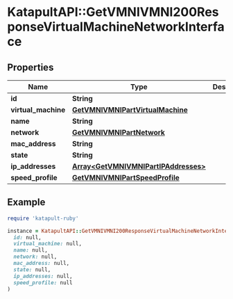 # KatapultAPI::GetVMNIVMNI200ResponseVirtualMachineNetworkInterface

## Properties

| Name | Type | Description | Notes |
| ---- | ---- | ----------- | ----- |
| **id** | **String** |  | [optional] |
| **virtual_machine** | [**GetVMNIVMNIPartVirtualMachine**](GetVMNIVMNIPartVirtualMachine.md) |  | [optional] |
| **name** | **String** |  | [optional] |
| **network** | [**GetVMNIVMNIPartNetwork**](GetVMNIVMNIPartNetwork.md) |  | [optional] |
| **mac_address** | **String** |  | [optional] |
| **state** | **String** |  | [optional] |
| **ip_addresses** | [**Array&lt;GetVMNIVMNIPartIPAddresses&gt;**](GetVMNIVMNIPartIPAddresses.md) |  | [optional] |
| **speed_profile** | [**GetVMNIVMNIPartSpeedProfile**](GetVMNIVMNIPartSpeedProfile.md) |  | [optional] |

## Example

```ruby
require 'katapult-ruby'

instance = KatapultAPI::GetVMNIVMNI200ResponseVirtualMachineNetworkInterface.new(
  id: null,
  virtual_machine: null,
  name: null,
  network: null,
  mac_address: null,
  state: null,
  ip_addresses: null,
  speed_profile: null
)
```

